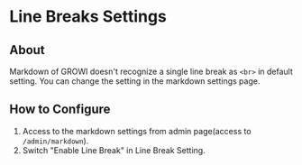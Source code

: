 # Line Breaks Settings

## About
Markdown of GROWI doesn't recognize a single line break as `<br>` in default setting. You can change the setting in the markdown settings page.

## How to Configure
1. Access to the markdown settings from admin page\(access to `/admin/markdown`\).
2. Switch "Enable Line Break" in Line Break Setting.